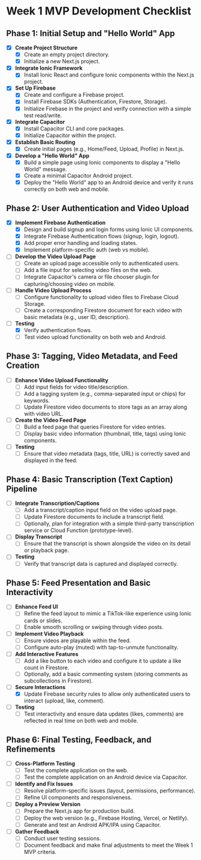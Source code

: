 # Week 1 MVP Development Checklist

## Phase 1: Initial Setup and "Hello World" App

- [x] **Create Project Structure**
  - [x] Create an empty project directory.
  - [x] Initialize a new Next.js project.
- [x] **Integrate Ionic Framework**
  - [x] Install Ionic React and configure Ionic components within the Next.js project.
- [x] **Set Up Firebase**
  - [x] Create and configure a Firebase project.
  - [x] Install Firebase SDKs (Authentication, Firestore, Storage).
  - [x] Initialize Firebase in the project and verify connection with a simple test read/write.
- [x] **Integrate Capacitor**
  - [x] Install Capacitor CLI and core packages.
  - [x] Initialize Capacitor within the project.
- [x] **Establish Basic Routing**
  - [x] Create initial pages (e.g., Home/Feed, Upload, Profile) in Next.js.
- [x] **Develop a "Hello World" App**
  - [x] Build a simple page using Ionic components to display a "Hello World" message.
  - [x] Create a minimal Capacitor Android project.
  - [x] Deploy the "Hello World" app to an Android device and verify it runs correctly on both web and mobile.

## Phase 2: User Authentication and Video Upload

- [x] **Implement Firebase Authentication**
  - [x] Design and build signup and login forms using Ionic UI components.
  - [x] Integrate Firebase Authentication flows (signup, login, logout).
  - [x] Add proper error handling and loading states.
  - [x] Implement platform-specific auth (web vs mobile).
- [ ] **Develop the Video Upload Page**
  - [ ] Create an upload page accessible only to authenticated users.
  - [ ] Add a file input for selecting video files on the web.
  - [ ] Integrate Capacitor's camera or file chooser plugin for capturing/choosing video on mobile.
- [ ] **Handle Video Upload Process**
  - [ ] Configure functionality to upload video files to Firebase Cloud Storage.
  - [ ] Create a corresponding Firestore document for each video with basic metadata (e.g., user ID, description).
- [ ] **Testing**
  - [x] Verify authentication flows.
  - [ ] Test video upload functionality on both web and Android.

## Phase 3: Tagging, Video Metadata, and Feed Creation

- [ ] **Enhance Video Upload Functionality**
  - [ ] Add input fields for video title/description.
  - [ ] Add a tagging system (e.g., comma-separated input or chips) for keywords.
  - [ ] Update Firestore video documents to store tags as an array along with video URL.
- [ ] **Create the Video Feed Page**
  - [ ] Build a feed page that queries Firestore for video entries.
  - [ ] Display basic video information (thumbnail, title, tags) using Ionic components.
- [ ] **Testing**
  - [ ] Ensure that video metadata (tags, title, URL) is correctly saved and displayed in the feed.

## Phase 4: Basic Transcription (Text Caption) Pipeline

- [ ] **Integrate Transcription/Captions**
  - [ ] Add a transcript/caption input field on the video upload page.
  - [ ] Update Firestore documents to include a transcript field.
  - [ ] Optionally, plan for integration with a simple third-party transcription service or Cloud Function (prototype-level).
- [ ] **Display Transcript**
  - [ ] Ensure that the transcript is shown alongside the video on its detail or playback page.
- [ ] **Testing**
  - [ ] Verify that transcript data is captured and displayed correctly.

## Phase 5: Feed Presentation and Basic Interactivity

- [ ] **Enhance Feed UI**
  - [ ] Refine the feed layout to mimic a TikTok-like experience using Ionic cards or slides.
  - [ ] Enable smooth scrolling or swiping through video posts.
- [ ] **Implement Video Playback**
  - [ ] Ensure videos are playable within the feed.
  - [ ] Configure auto-play (muted) with tap-to-unmute functionality.
- [ ] **Add Interactive Features**
  - [ ] Add a like button to each video and configure it to update a like count in Firestore.
  - [ ] Optionally, add a basic commenting system (storing comments as subcollections in Firestore).
- [ ] **Secure Interactions**
  - [x] Update Firebase security rules to allow only authenticated users to interact (upload, like, comment).
- [ ] **Testing**
  - [ ] Test interactivity and ensure data updates (likes, comments) are reflected in real time on both web and mobile.

## Phase 6: Final Testing, Feedback, and Refinements

- [ ] **Cross-Platform Testing**
  - [ ] Test the complete application on the web.
  - [ ] Test the complete application on an Android device via Capacitor.
- [ ] **Identify and Fix Issues**
  - [ ] Resolve platform-specific issues (layout, permissions, performance).
  - [ ] Refine UI components and responsiveness.
- [ ] **Deploy a Preview Version**
  - [ ] Prepare the Next.js app for production build.
  - [ ] Deploy the web version (e.g., Firebase Hosting, Vercel, or Netlify).
  - [ ] Generate and test an Android APK/IPA using Capacitor.
- [ ] **Gather Feedback**
  - [ ] Conduct user testing sessions.
  - [ ] Document feedback and make final adjustments to meet the Week 1 MVP criteria.
